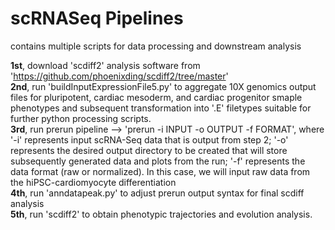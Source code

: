 # scRNASeq Pipelines
 contains multiple scripts for data processing and downstream analysis

 **1st**, download 'scdiff2' analysis software from 'https://github.com/phoenixding/scdiff2/tree/master' <br>
 **2nd**, run 'buildInputExpressionFile5.py' to aggregate 10X genomics output files for pluripotent, cardiac mesoderm, and cardiac progenitor smaple phenotypes and subsequent transformation into '.E' filetypes suitable for further python processing scripts. <br>
 **3rd**, run prerun pipeline --> 'prerun -i INPUT -o OUTPUT -f FORMAT', where '-i' represents input scRNA-Seq data that is output from step 2; '-o' represents the desired output directory to be created that will store subsequently generated data and plots from the run; '-f' represents the data format (raw or normalized). In this case, we will input raw data from the hiPSC-cardiomyocyte differentiation <br> 
 **4th**, run 'anndatapeak.py' to adjust prerun output syntax for final scdiff analysis <br>
 **5th**, run 'scdiff2' to obtain phenotypic trajectories and evolution analysis. <br>
